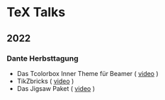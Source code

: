 # TeX Talks

## 2022

### Dante Herbsttagung

- Das Tcolorbox Inner Theme für Beamer ( [video](https://vimeo.com/manage/videos/773291199) )
- TikZbricks ( [video](https://vimeo.com/manage/videos/773291903) )
- Das Jigsaw Paket ( [video](https://vimeo.com/manage/videos/773292029) )
